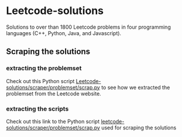 # Leetcode-solutions
Solutions to over than 1800 Leetcode problems in four programming languages (C++, Python, Java, and Javascript).

## Scraping the solutions ##
  
  ### extracting the problemset ###
  
  Check out this Python script [Leetcode-solutions/scraper/problemset/scrap.py](https://github.com/AnasImloul/Leetcode-solutions/tree/main/scraper/problemset/scrap.py) to see how we extracted the problemset from the Leetcode website.
  
  ### extracting the scripts ###
  
  Check out this link to the Python script [leetcode-solutions/scraper/problemset/scrap.py](https://github.com/AnasImloul/Leetcode-solutions/tree/main/scraper/solutions/scrap.py) used for scraping the solutions
